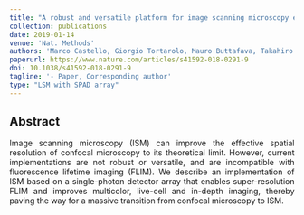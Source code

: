 ```yaml
---
title: "A robust and versatile platform for image scanning microscopy enabling super-resolution FLIM"
collection: publications
date: 2019-01-14
venue: 'Nat. Methods'
authors: 'Marco Castello, Giorgio Tortarolo, Mauro Buttafava, Takahiro Deguchi, Federica Villa, Sami Koho, Luca Pesce, Michele Oneto, Simone Pelicci, Luca Lanzanó, Paolo Bianchini, Colin J. R. Sheppard, Alberto Diaspro, Alberto Tosi, Giuseppe Vicidomini'
paperurl: https://www.nature.com/articles/s41592-018-0291-9
doi: 10.1038/s41592-018-0291-9
tagline: '- Paper, Corresponding author'
type: "LSM with SPAD array"
---
```


<h2> Abstract </h2>
<p align= "justify">
Image scanning microscopy (ISM) can improve the effective spatial resolution of confocal microscopy to its theoretical limit. However, current implementations are not robust or versatile, and are incompatible with fluorescence lifetime imaging (FLIM). We describe an implementation of ISM based on a single-photon detector array that enables super-resolution FLIM and improves multicolor, live-cell and in-depth imaging, thereby paving the way for a massive transition from confocal microscopy to ISM.

